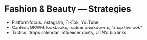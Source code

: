 # Fashion & Beauty — Strategies
- Platform focus: Instagram, TikTok, YouTube
- Content: GRWM, lookbooks, routine breakdowns, “shop the look”
- Tactics: drops calendar, influencer duets, UTM’d bio links
